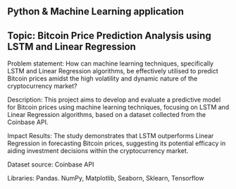 <h2>Python & Machine Learning application</h2>

<h2>Topic: Bitcoin Price Prediction Analysis using LSTM and Linear Regression</h2>


Problem statement: How can machine learning techniques, specifically LSTM and Linear Regression algorithms, be effectively utilised to predict Bitcoin prices amidst the high volatility and dynamic nature of the cryptocurrency market?

Description: This project aims to develop and evaluate a predictive model for Bitcoin prices using machine learning techniques, focusing on LSTM and Linear Regression algorithms, based on a dataset collected from the Coinbase API.

Impact Results: The study demonstrates that LSTM outperforms Linear Regression in forecasting Bitcoin prices, suggesting its potential efficacy in aiding investment decisions within the cryptocurrency market.

Dataset source: Coinbase API 

Libraries: Pandas. NumPy, Matplotlib, Seaborn, Sklearn, Tensorflow
